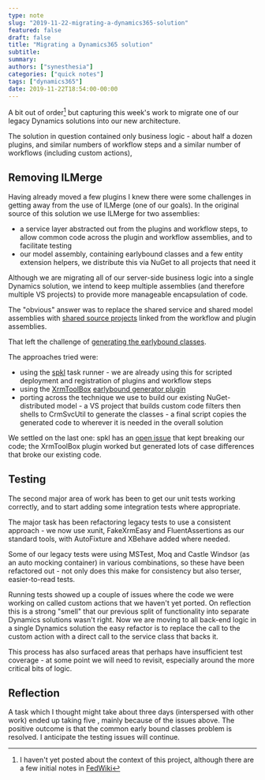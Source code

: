```yaml
---
type: note
slug: "2019-11-22-migrating-a-dynamics365-solution"
featured: false
draft: false
title: "Migrating a Dynamics365 solution"
subtitle: 
summary: 
authors: ["synesthesia"]
categories: ["quick notes"]
tags: ["dynamics365"]
date: 2019-11-22T18:54:00-00:00
---
```


A bit out of order[^1] but capturing this week's work to migrate one of our legacy Dynamics solutions into our new architecture.

The solution in question contained only business logic - about half a dozen plugins, and similar numbers of workflow steps and a similar number of workflows  (including custom actions),

## Removing ILMerge

Having already moved a few plugins I knew there were some challenges in getting away from the use of ILMerge (one of our goals). In the original source of this solution we use ILMerge for two assemblies:

- a service layer abstracted out from the plugins and workflow steps, to allow common code across the plugin and workflow assemblies, and to facilitate testing
- our model assembly, containing earlybound  classes and a few entity extension helpers, we distribute this via NuGet to all projects that need it

Although we are migrating all of our server-side business logic into a single Dynamics solution, we intend to keep multiple assemblies (and therefore multiple VS projects) to provide more manageable encapsulation of code.

The "obvious" answer was to replace the shared service and shared model assemblies with [shared source projects](https://dev.to/rionmonster/sharing-is-caring-using-shared-projects-in-aspnet-e17) linked from the workflow and plugin assemblies. 

That left the challenge of [generating the earlybound classes](https://docs.microsoft.com/en-us/dynamics365/customerengagement/on-premises/developer/org-service/create-early-bound-entity-classes-code-generation-tool).

The approaches tried were: 

- using the [spkl](https://github.com/scottdurow/SparkleXrm/wiki/spkl) task runner - we are already using this for scripted deployment and registration of plugins and workflow steps
- using  the [XrmToolBox](https://www.xrmtoolbox.com) [earlybound generator plugin](https://www.xrmtoolbox.com/plugins/DLaB.Xrm.EarlyBoundGenerator/)
- porting across the technique we use to build our existing NuGet-distributed model - a VS project that builds custom code filters then shells to CrmSvcUtil to generate the classes - a final script copies the generated code to wherever it is needed in the overall solution 

We settled on the last one: spkl has an [open issue](https://github.com/scottdurow/SparkleXrm/issues/263) that kept breaking our code;  the XrmToolBox plugin worked but generated lots of case differences that broke our existing code.

## Testing

The second major area of work has been to get our unit tests working correctly, and to start adding some integration tests where appropriate.

The major task has been refactoring legacy tests to use a consistent approach - we now use xunit, FakeXrmEasy and FluentAssertions as our standard tools, with AutoFixture and XBehave added where needed. 

Some of our legacy tests were using MSTest, Moq and Castle Windsor (as an auto mocking container) in various combinations, so these have been refactored out - not only does this make for consistency but also terser, easier-to-read tests. 

Running tests showed up a couple of issues where the code we were working on called custom actions that we haven't yet ported. On reflection this is a strong "smell" that our previous split of functionality into separate Dynamics solutions wasn't right. Now we are moving to all back-end logic in a single Dynamics solution the easy refactor is to replace the call to the custom action with a direct  call to the service class that backs it.

This process has also surfaced areas that perhaps have insufficient test coverage - at some point we will need to revisit, especially around the more critical bits of logic.

## Reflection

A task which I thought might take about three days (interspersed with other work) ended up taking five , mainly because of the issues above. The positive outcome is that the common early bound classes problem is resolved. I anticipate the testing issues will continue.



[^1]: I haven't yet posted about the context of this project, although there are a few initial notes in [FedWiki](https://code.wiki.synesthesia.co.uk/view/welcome-visitors/view/crm-reboot)
